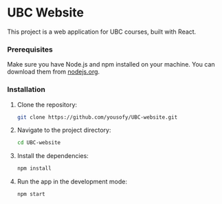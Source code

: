 # UBC Website

This project is a web application for UBC courses, built with React.

### Prerequisites

Make sure you have Node.js and npm installed on your machine. You can download them from [nodejs.org](https://nodejs.org/).

### Installation

1. Clone the repository:

   ```sh
   git clone https://github.com/yousofy/UBC-website.git
   ```

2. Navigate to the project directory:

   ```sh
   cd UBC-website
   ```

3. Install the dependencies:

   ```sh
   npm install
   ```

4. Run the app in the development mode:

   ```sh
   npm start
   ```
